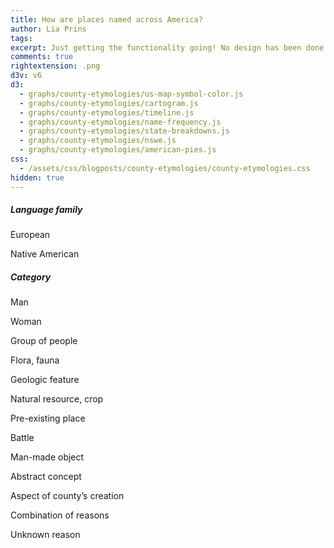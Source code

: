 ```yaml
---
title: How are places named across America?
author: Lia Prins
tags:
excerpt: Just getting the functionality going! No design has been done yet!
comments: true
rightextension: .png
d3v: v6
d3:
  - graphs/county-etymologies/us-map-symbol-color.js
  - graphs/county-etymologies/cartogram.js
  - graphs/county-etymologies/timeline.js
  - graphs/county-etymologies/name-frequency.js
  - graphs/county-etymologies/state-breakdowns.js
  - graphs/county-etymologies/nswe.js
  - graphs/county-etymologies/american-pies.js
css:
  - /assets/css/blogposts/county-etymologies/county-etymologies.css
hidden: true
---
```


<div id="vis"></div>
<div id="filter-container">
  <!-- Filters for language -->
  <div id="language-filter-group">
    <h5>Language family</h5>
    <div id="filter-language-euro" class="filter filter-language" data-group="language" data-field="euro" data-existinggroup-language="" data-existinggroup-category="">
      <p>European</p>
    </div>
    <div id="filter-language-natam" class="filter filter-language" data-group="language" data-field="natam" data-existinggroup-language="" data-existinggroup-category="">
      <p>Native American</p>
    </div>
  </div>

  <!-- Filters for etymology -->
  <div id="category-filter-group">
    <h5>Category</h5>
    <div id="filter-category-man" class="filter filter-category" data-group="category" data-field="man" data-existinggroup-language="" data-existinggroup-category="">
      <p>Man</p>
    </div>
    <div id="filter-category-woman" class="filter filter-category" data-group="category" data-field="woman" data-existinggroup-language="" data-existinggroup-category="">
      <p>Woman</p>
    </div>
    <div id="filter-category-group" class="filter filter-category" data-group="category" data-field="group" data-existinggroup-language="" data-existinggroup-category="">
      <p>Group of people</p>
    </div>
    <div id="filter-category-flora" class="filter filter-category" data-group="category" data-field="flora" data-existinggroup-language="" data-existinggroup-category="">
      <p>Flora, fauna</p>
    </div>
    <div id="filter-category-geology" class="filter filter-category" data-group="category" data-field="geology" data-existinggroup-language="" data-existinggroup-category="">
      <p>Geologic feature</p>
    </div>
    <div id="filter-category-resource" class="filter filter-category" data-group="category" data-field="resource" data-existinggroup-language="" data-existinggroup-category="">
      <p>Natural resource, crop</p>
    </div>
    <div id="filter-category-place" class="filter filter-category" data-group="category" data-field="place" data-existinggroup-language="" data-existinggroup-category="">
      <p>Pre-existing place</p>
    </div>
    <div id="filter-category-battle" class="filter filter-category" data-group="category" data-field="battle" data-existinggroup-language="" data-existinggroup-category="">
      <p>Battle</p>
    </div>
    <div id="filter-category-object" class="filter filter-category" data-group="category" data-field="object" data-existinggroup-language="" data-existinggroup-category="">
      <p>Man-made object</p>
    </div>
    <div id="filter-category-concept" class="filter filter-category" data-group="category" data-field="concept" data-existinggroup-language="" data-existinggroup-category="">
      <p>Abstract concept</p>
    </div>
    <div id="filter-category-creation" class="filter filter-category" data-group="category" data-field="creation" data-existinggroup-language="" data-existinggroup-category="">
      <p>Aspect of county’s creation</p>
    </div>
    <div id="filter-category-combination" class="filter filter-category" data-group="category" data-field="combination" data-existinggroup-language="" data-existinggroup-category="">
      <p>Combination of reasons</p>
    </div>
    <div id="filter-category-unknown" class="filter filter-category" data-group="category" data-field="unknown" data-existinggroup-language="" data-existinggroup-category="">
      <p>Unknown reason</p>
    </div>
  </div>
</div> <!-- close #filter-container -->

<div id="hex-vis"></div>

<div id="timeline-vis"></div>

<div id="name-frequency-vis"></div>

<div id="state-breakdowns-vis"></div>

<div id="nswe-vis"></div>

<div id="pies-vis"></div>
